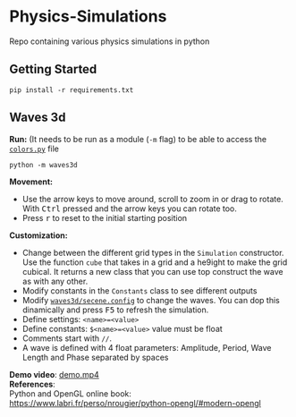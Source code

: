 # Physics-Simulations
Repo containing various physics simulations in python

## Getting Started
```console
pip install -r requirements.txt
```

## Waves 3d  
**Run:**
(It needs to be run as a module (`-m` flag) to be able to access the [`colors.py`](colors.py) file 
```console
python -m waves3d
```
**Movement:**
  - Use the arrow keys to move around, scroll to zoom in or drag to rotate. With <kbd>Ctrl</kbd> pressed
and the arrow keys you can rotate too.
  - Press <kbd>r</kbd> to reset to the initial starting position

**Customization:**      
  - Change between the different grid types in the `Simulation` constructor. Use the function `cube` that takes in 
a grid and a he9ight to make the grid cubical. It returns a new class that you can use top construct the wave as with any other.
  - Modify constants in the `Constants` class to see different outputs
  - Modify [`waves3d/secene.config`](waves3d/scene.config) to change the waves. You can dop this dinamically and press <kbd>F5</kbd> 
    to refresh the simulation. 
  - Define settings: `<name>=<value>` 
  - Define constants: `$<name>=<value>` value must be float  
  - Comments start with `//`.
  - A wave is defined with 4 float parameters: Amplitude, Period, Wave Length and Phase separated by spaces
  
**Demo video**: [demo.mp4](https://user-images.githubusercontent.com/72514269/151450606-4a5aecd2-4f89-45d2-a564-e09310d22032.mp4)  
**References**:  
Python and OpenGL  online book: https://www.labri.fr/perso/nrougier/python-opengl/#modern-opengl

